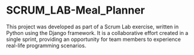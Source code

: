 # SCRUM_LAB-Meal_Planner
 This project was developed as part of a Scrum Lab exercise, written in Python using the Django framework. It is a collaborative effort created in a single sprint, providing an opportunity for team members to experience real-life programming scenarios.
